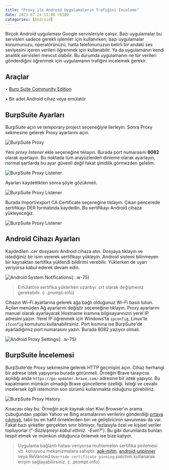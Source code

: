```yaml
---
title: "Proxy ile Android Uygulamaların Trafiğini İnceleme"
date: 2023-07-24 15:00 +0300
categories: [Android]
---
```


Birçok Android uygulaması Google servisleriyle çalışır. Bazı uygulamalar bu servisleri sadece gerekli işlemler için kullanırken; bazı uygulamalar konumunuzu, operatörünüzü, hatta telefonunuzun belirli bir andaki ses seviyesini içeren verileri öğrenmek için kullanabilir. Ya da uygulamanın kendi analitik servisleri mevcut olabilir. Bu durumda uygulamanın ne tür verileri gönderdiğini öğrenmek için uygulamanın trafiğini incelemek gerekir.

## Araçlar

• [Burp Suite Community Edition](https://portswigger.net/burp/communitydownload)

• Bir adet Android cihaz veya emülatör

## BurpSuite Ayarları

BurpSuite açın ve temporary project seçeneğiyle ilerleyin. Sonra Proxy sekmesine gelerek Proxy ayarlarını açın.

![BurpSuite Proxy](https://www.dropbox.com/scl/fi/jk7ilqkonvwad3ptd2xf2/BurpSuiteCommunity_m4TKXBaJim.png?rlkey=hv9mobes2geddpqvmnqtbsqo2&dl=1)

Yeni *proxy listener* ekle seçeneğine tıklayın. Burada port numarasını **8082** olarak ayarlayın. Bu noktada tüm arayüzlerden dinleme olarak ayarlayın, normal şartlarda bu ayar güvenli değil fakat şimdilik görmezden gelelim.

![BurpSuite Proxy Listener](https://www.dropbox.com/scl/fi/z29zp1btaoec4aa8tq53e/BurpSuiteCommunity_UOS0lA2OMY.png?rlkey=2mdlzdyo6fsewly7jnizqbdr2&dl=1)

Ayarları kaydettikten sonra şöyle gözükmeli.

![BurpSuite Proxy Listener](https://www.dropbox.com/scl/fi/788u04rejuf680nuyb61i/BurpSuiteCommunity_rxUn2VIH6u.png?rlkey=w7aiu6ml2zuatda0ix8rufg5m&dl=1)

Burada Import/export CA Certificate seçeneğine tıklayın. Çıkan pencerede sertifikayı DER formatında kaydedin. Bu sertifikayı Android cihaza yükleyeceğiz.

![BurpSuite Proxy Listener](https://www.dropbox.com/scl/fi/g0wrfn1n3wspaz2glenav/BurpSuiteCommunity_a4bHl1STpk.png?rlkey=w8dy97mtqktlztkmodjpx17t9&dl=1)

## Android Cihazı Ayarları

Kaydedilen .cer dosyasını Android cihaza atın. Dosyaya tıklayın ve istediğiniz bir isim vererek sertifikayı yükleyin. Android sistemi bilinmeyen bir kaynaktan sertifika yüklendi bildirimi verebilir. Yüklerken de uyarı veriyorsa kabul ederek devam edin. 

![Android System Notifications](https://www.dropbox.com/scl/fi/p5k8wxkfl2eppr1zjoru3/Screenshot_2023-07-24-14-52-57-890_com.android.settings.png?rlkey=g2q5qhssnwum0hmetet7zi3hh&dl=1){: .w-75}

>Emülatöre sertifika yüklerken uzantıyı .crt olarak değişmeniz gerekebilir.
{: .prompt-info}

Cihazın Wi-Fi ayarlarına gelerek ağa bağlı olduğunuz Wi-Fi basılı tutun. Açılan menüden Ağ ayarlarını değiştir seçeneğine tıklayın. Proxy ayarlarını manuel olarak ayarlayarak Hostname kısmına bilgisayarınızın yerel IP adresini yazın. Yerel IP öğrenmek için Windows'ta `ipconfig`, Linux'te `ifconfig` komutunu kullanabilirsiniz. Port kısmına ise BurpSuite'de ayarladığımız port numarasını yazın. Burada 8082 yazıyor olmalı.

![Android Proxy Settings](https://www.dropbox.com/scl/fi/rbwhladpssiy1izt47e15/IMG_20230724_144814.png?rlkey=jmqixd49fmppof1atnrzk26ef&dl=1){: .w-75}

## BurpSuite İncelemesi

BurpSuite'de Proxy sekmesine gelerek HTTP geçmişini açın. Cihaz herhangi bir adrese istek yapıyorsa burada görünmeli. Örneğin Brave tarayıcısı açıldığı anda `https://go-updater.brave.com/` adresine bir istek yapıyor. Bu kapatmanın mümkün olmadığı Brave güncelleme özelliği. İsteği ve cevabı incelersek ilgili istemcinin son sürümü kullanmakta olduğunu görebiliriz.

![BurpSuite Proxy History](https://www.dropbox.com/scl/fi/5ozgc19d4x4x35xuxg1kp/BurpSuiteCommunity_rXzvsOP6zu.png?rlkey=i487mrx0j4385j6bvwx0nzdwj&dl=1)

Kısacası olay bu. Örneğin açık kaynak olan Kiwi Browser'ın arama çubuğundan yapılan Yahoo ve Bing aramalarının verilerini gönderdiği [ortaya çıkmıştı](https://web.archive.org/web/20210605191305/https://github.com/kiwibrowser/src/issues/352), tabii bu en hafif örneklerden biri ve geliştiricinin savunması da var. Fakat bazı şirketler gerçekten sınır bilmiyor, fazlasıyla özel ve kişisel veriler topluyorlar ("*-Sözleşmeyi kabul ettiniz. -Evet?*"). Bu gibi durumlarda bunları tespit etmek ve mümkün olduğunca önlemek ise bize kalıyor.

> Uygulama bağlantı hatası veriyorsa muhtemelen sertifika pinlemesi vb. koruyucu mekanizmalara sahiptir. [apk-mitm](https://github.com/shroudedcode/apk-mitm), [android-unpinner](https://github.com/mitmproxy/android-unpinner) veya ReVanced `Override certificate pinning` patchini kullanarak erişim sağlayabilirsiniz.
{: .prompt-info}